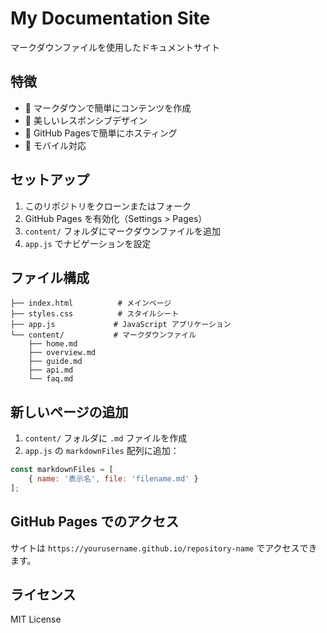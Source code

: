 # My Documentation Site

マークダウンファイルを使用したドキュメントサイト

## 特徴

- 📝 マークダウンで簡単にコンテンツを作成
- 🎨 美しいレスポンシブデザイン
- 🚀 GitHub Pagesで簡単にホスティング
- 📱 モバイル対応

## セットアップ

1. このリポジトリをクローンまたはフォーク
2. GitHub Pages を有効化（Settings > Pages）
3. `content/` フォルダにマークダウンファイルを追加
4. `app.js` でナビゲーションを設定

## ファイル構成

```
├── index.html          # メインページ
├── styles.css          # スタイルシート
├── app.js             # JavaScript アプリケーション
└── content/           # マークダウンファイル
    ├── home.md
    ├── overview.md
    ├── guide.md
    ├── api.md
    └── faq.md
```

## 新しいページの追加

1. `content/` フォルダに `.md` ファイルを作成
2. `app.js` の `markdownFiles` 配列に追加：

```javascript
const markdownFiles = [
    { name: '表示名', file: 'filename.md' }
];
```

## GitHub Pages でのアクセス

サイトは `https://yourusername.github.io/repository-name` でアクセスできます。

## ライセンス

MIT License